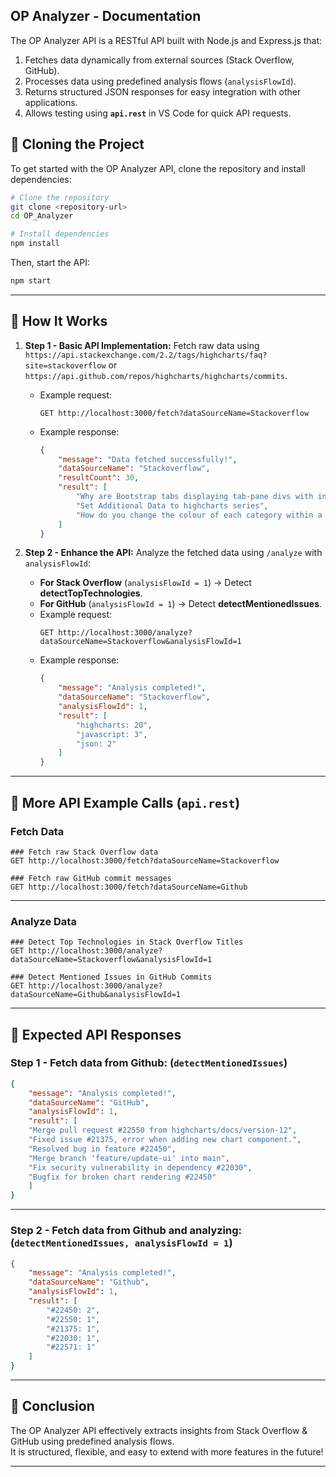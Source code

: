 ## **OP Analyzer - Documentation**

The OP Analyzer API is a RESTful API built with Node.js and Express.js that:
1. Fetches data dynamically from external sources (Stack Overflow, GitHub).
2. Processes data using predefined analysis flows (`analysisFlowId`).
3. Returns structured JSON responses for easy integration with other applications.
4. Allows testing using **`api.rest`** in VS Code for quick API requests.

## **🔹 Cloning the Project**
To get started with the OP Analyzer API, clone the repository and install dependencies:
```sh
# Clone the repository
git clone <repository-url>
cd OP_Analyzer

# Install dependencies
npm install
```
Then, start the API:
```sh
npm start
```
---

## **🔹 How It Works**
1. **Step 1 - Basic API Implementation:** Fetch raw data using `https://api.stackexchange.com/2.2/tags/highcharts/faq?site=stackoverflow` or `https://api.github.com/repos/highcharts/highcharts/commits`.
   - Example request:
     ```http
     GET http://localhost:3000/fetch?dataSourceName=Stackoverflow
     ```
   - Example response:
     ```json
     {
         "message": "Data fetched successfully!",
         "dataSourceName": "Stackoverflow",
         "resultCount": 30,
         "result": [
             "Why are Bootstrap tabs displaying tab-pane divs with incorrect widths when using highcharts?",
             "Set Additional Data to highcharts series",
             "How do you change the colour of each category within a highcharts column chart?"
         ]
     }
     ```

2. **Step 2 - Enhance the API:** Analyze the fetched data using `/analyze` with `analysisFlowId`:
   - **For Stack Overflow** (`analysisFlowId = 1`) → Detect **detectTopTechnologies**.
   - **For GitHub** (`analysisFlowId = 1`) → Detect **detectMentionedIssues**.
   - Example request:
     ```http
     GET http://localhost:3000/analyze?dataSourceName=Stackoverflow&analysisFlowId=1
     ```
   - Example response:
     ```json
     {
         "message": "Analysis completed!",
         "dataSourceName": "Stackoverflow",
         "analysisFlowId": 1,
         "result": [
             "highcharts: 20",
             "javascript: 3",
             "json: 2"
         ]
     }
     ```

---

## **🔹 More API Example Calls (`api.rest`)**
### **Fetch Data**
```http
### Fetch raw Stack Overflow data
GET http://localhost:3000/fetch?dataSourceName=Stackoverflow

### Fetch raw GitHub commit messages
GET http://localhost:3000/fetch?dataSourceName=Github
```
---
### **Analyze Data**
```http
### Detect Top Technologies in Stack Overflow Titles
GET http://localhost:3000/analyze?dataSourceName=Stackoverflow&analysisFlowId=1

### Detect Mentioned Issues in GitHub Commits
GET http://localhost:3000/analyze?dataSourceName=Github&analysisFlowId=1
```

---

## **🔹 Expected API Responses**
### **Step 1 - Fetch data from Github: (`detectMentionedIssues`)**
```json
{
    "message": "Analysis completed!",
    "dataSourceName": "GitHub",
    "analysisFlowId": 1,
    "result": [
    "Merge pull request #22550 from highcharts/docs/version-12",
    "Fixed issue #21375, error when adding new chart component.",
    "Resolved bug in feature #22450",
    "Merge branch 'feature/update-ui' into main",
    "Fix security vulnerability in dependency #22030",
    "Bugfix for broken chart rendering #22450"
    ]
}
```
---
### **Step 2 - Fetch data from Github and analyzing: (`detectMentionedIssues, analysisFlowId = 1`)**
```json
{
    "message": "Analysis completed!",
    "dataSourceName": "Github",
    "analysisFlowId": 1,
    "result": [
        "#22450: 2",
        "#22550: 1",
        "#21375: 1",
        "#22030: 1",
        "#22571: 1"
    ]
}
```

---

## **🔹 Conclusion**
The OP Analyzer API effectively extracts insights from Stack Overflow & GitHub using predefined analysis flows.  
It is structured, flexible, and easy to extend with more features in the future! 

---